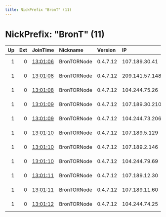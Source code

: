 ```yaml
---
title: NickPrefix "BronT" (11)
---
```


# NickPrefix: "BronT" (11)

|   Up |   Ext | JoinTime                                                                                              | Nickname    | Version   | IP             | AS      | CC   |   ORp |   Dirp | OS    | Contact                             |   eFamMembers |
|-----:|------:|:------------------------------------------------------------------------------------------------------|:------------|:----------|:---------------|:--------|:-----|------:|-------:|:------|:------------------------------------|--------------:|
|    1 |     0 | [13:01:06](https://nusenu.github.io/OrNetStats/w/relay/0BA5E2335377CEF6EB9AA6CAAF74E60918039AAE.html) | BronTORNode | 0.4.7.12  | 107.189.30.41  | PONYNET | lu   |  7777 |      0 | Linux | Brontoturbo@proton.me 1HfGz9Fbxyc49 |            47 |
|    1 |     0 | [13:01:08](https://nusenu.github.io/OrNetStats/w/relay/45E9E6C316AEDA2C2CCFF1F8E4BCDDA46C63D3C4.html) | BronTORNode | 0.4.7.12  | 209.141.57.148 | PONYNET | us   |  7777 |      0 | Linux | Brontoturbo@proton.me 1HfGz9Fbxyc49 |            47 |
|    1 |     0 | [13:01:08](https://nusenu.github.io/OrNetStats/w/relay/DEE13F66BB4B621A2A9D66EBAC91A14E5CF16D8A.html) | BronTORNode | 0.4.7.12  | 104.244.75.26  | PONYNET | lu   |  7777 |      0 | Linux | Brontoturbo@proton.me 1HfGz9Fbxyc49 |            47 |
|    1 |     0 | [13:01:09](https://nusenu.github.io/OrNetStats/w/relay/5B9910452C629AC099DFDBE592FBAEAD0A224BA6.html) | BronTORNode | 0.4.7.12  | 107.189.30.210 | PONYNET | lu   |  7777 |      0 | Linux | Brontoturbo@proton.me 1HfGz9Fbxyc49 |            47 |
|    1 |     0 | [13:01:09](https://nusenu.github.io/OrNetStats/w/relay/C6B09AF0DACB8DCD4B3863E52FB1CF9AFCE8F9D4.html) | BronTORNode | 0.4.7.12  | 104.244.73.206 | PONYNET | lu   |  7777 |      0 | Linux | Brontoturbo@proton.me 1HfGz9Fbxyc49 |             1 |
|    1 |     0 | [13:01:10](https://nusenu.github.io/OrNetStats/w/relay/9192E87B3E29D0943C492D4E0FCE5DE8C95A70A2.html) | BronTORNode | 0.4.7.12  | 107.189.5.129  | PONYNET | lu   |  7777 |      0 | Linux | Brontoturbo@proton.me 1HfGz9Fbxyc49 |            47 |
|    1 |     0 | [13:01:10](https://nusenu.github.io/OrNetStats/w/relay/DBF9F406B55D84266233CBE46050FED014FDFAE9.html) | BronTORNode | 0.4.7.12  | 107.189.2.146  | PONYNET | lu   |  7777 |      0 | Linux | Brontoturbo@proton.me 1HfGz9Fbxyc49 |            47 |
|    1 |     0 | [13:01:10](https://nusenu.github.io/OrNetStats/w/relay/FD89F1539F88A4D63B6206ED0F5890A285CDC8DA.html) | BronTORNode | 0.4.7.12  | 104.244.79.69  | PONYNET | lu   |  7777 |      0 | Linux | Brontoturbo@proton.me 1HfGz9Fbxyc49 |            47 |
|    1 |     0 | [13:01:11](https://nusenu.github.io/OrNetStats/w/relay/041B34B4CEADAD3A2ABDFE9F4012321D3DBC2EA4.html) | BronTORNode | 0.4.7.12  | 107.189.12.30  | PONYNET | lu   |  7777 |      0 | Linux | Brontoturbo@proton.me 1HfGz9Fbxyc49 |            47 |
|    1 |     0 | [13:01:11](https://nusenu.github.io/OrNetStats/w/relay/DFF749A77FF93095AA220ADE51ED3CBCF1CC6ECF.html) | BronTORNode | 0.4.7.12  | 107.189.11.60  | PONYNET | lu   |  7777 |      0 | Linux | Brontoturbo@proton.me 1HfGz9Fbxyc49 |            47 |
|    1 |     0 | [13:01:12](https://nusenu.github.io/OrNetStats/w/relay/1BC52986F72D9F1D663CD8B2437E17D30643FD81.html) | BronTORNode | 0.4.7.12  | 104.244.74.25  | PONYNET | lu   |  7777 |      0 | Linux | Brontoturbo@proton.me 1HfGz9Fbxyc49 |            47 |
